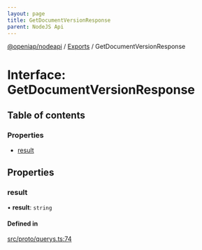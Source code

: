 ```yaml
---
layout: page
title: GetDocumentVersionResponse
parent: NodeJS Api
---
```

[@openiap/nodeapi](../README) / [Exports](../modules) / GetDocumentVersionResponse

# Interface: GetDocumentVersionResponse

## Table of contents

### Properties

- [result](GetDocumentVersionResponse#result)

## Properties

### result

• **result**: `string`

#### Defined in

[src/proto/querys.ts:74](https://github.com/openiap/nodeapi/blob/a6b5438/src/proto/querys.ts#L74)
